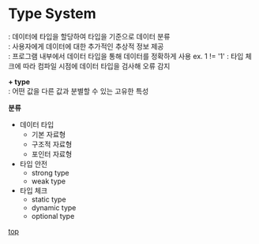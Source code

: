 # Type System
: 데이터에 타입을 할당하여 타입을 기준으로 데이터 분류           
: 사용자에게 데이터에 대한 추가적인 추상적 정보 제공     
: 프로그램 내부에서 데이터 타입을 통해 데이터를 정확하게 사용 ex. 1 != '1'
: 타입 체크에 따라 컴파일 시점에 데이터 타입을 검사해 오류 감지     


**+ type**  
: 어떤 값을 다른 값과 분별할 수 있는 고유한 특성


**분류**
- 데이터 타입  
    - 기본 자료형
    - 구조적 자료형
    - 포인터 자료형
- 타입 안전
    - strong type
    - weak type
- 타입 체크
    - static type
    - dynamic type
    - optional type



[top](#)
